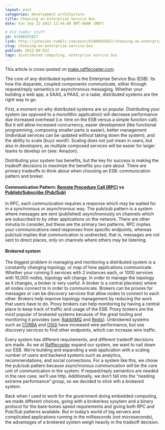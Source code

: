```yaml
---
layout: post
categories: development architecture
title: Choosing an Enterprise Service Bus
date: Sun Sep 22 2013 13:44:00 GMT-0600 (MDT)

# Old tumblr stuff
id: 61988455027
link: http://joneisen.tumblr.com/post/61988455027/choosing-an-enterprise-service-bus
slug: choosing-an-enterprise-service-bus
publish: 2013-09-022
tags: distributed computing, enterprise service bus
---
```



This article is cross-posted on
[make.rafflecopter.com](http://make.rafflecopter.com/enterprise-service-bus.html).

The core of any distributed system is the Enterprise Service Bus (ESB).
Its how the disparate, coupled components communicate, either through
request/reply semantics or asynchronous messaging. Whether your building
a web app, a SAAS, a PAAS, or a radar, distributed systems are the right
way to go.

First, a moment on why distributed systems are so popular. Distributing
your system (as opposed to a monolithic application) will decrease
performance due increased overhead (i.e. time on the ESB versus a simple
function call). But it will allow increased concurrency, easier
development (like functional programming, composing smaller parts is
easier), better management (individual services can be updated without
taking down the system), and the ability to scale (buzz word!). Scaling
does not just mean in users, but also in developers, as multiple
composed services will be easier for larger teams to develop on (see:
Amazon).

Distributing your system has benefits, but the key for success is making
the tradeoff decisions to maximize the benefits you care about. There
are primary tradeoffs to think about when choosing an ESB: communication
pattern and broker.

#### Communication Pattern: [Remote Procedure Call (RPC)](http://en.wikipedia.org/wiki/Remote_procedure_call) vs [Publish/Subscribe (Pub/Sub)](http://en.wikipedia.org/wiki/Publish%E2%80%93subscribe_pattern)

In RPC, each communication requires a response which may be waited for
in a synchronous or asynchronous way. The pub/sub pattern is a system
where messages are sent (published) asynchronously on channels which are
subscribed to by other applications on the network. There are other
minutia to consider, but these are the primary two patterns. RPC implies
your communications need responses from specific endpoints, whereas
pub/sub implies that communication is undirected, that is, messages are
not sent to direct places, only on channels where others may be
listening.

#### Brokered system

The biggest problem in managing and monitoring a distributed system is a
constantly changing topology, or map of how applications communicate.
Whether your running 5 services with 2 instances each, or 1000 services
with 10,000 nodes, topology will change. In order to manage the topology
as it changes, a broker is very useful. A broker is a central place(es)
where all nodes connect to in order to communicate. Brokers can be
proxies for messages or can be discovery services that allow nodes to
connect to each other. Brokers help improve topology management by
reducing the work that users have to do. Proxy brokers can help
monitoring by having a central place to keep track of traffic and usage
of the ESB. Proxy brokers are the most popular of brokered systems
because of the great tooling and monitoring it provides (see:
[RabbitMQ](http://www.rabbitmq.com/) and [Redis](http://redis.io/)).
Unbrokered systems such as
[CORBA](http://en.wikipedia.org/wiki/Common_Object_Request_Broker_Architecture)
and [OSGi](http://www.osgi.org/Main/HomePage) have increased wire
performance, but use discovery services to find other endpoints, which
can increase wire traffic.

Every system has different requirements, and different tradeoff
decisions are made. As we at [Rafflecopter](http://rafflecopter.com)
expand our system, we want to nail down our ESB. We’re building and
expanding a web application with a scaling number of users and backend
systems such as analytics, recommendations, and social connections. For
a system like this, we chose the pub/sub pattern because asynchronous
communcation will be the core unit of communication in the system. If
request/reply semantics are needed in the rare case, we’ll use http.
Additionally, we don’t fall into the “needing extreme performance”
group, so we decided to stick wth a brokered system.

Back when I used to work for the government doing embedded computing, we
made different choices, going with a brokerless sysytem and a binary
protocol for the bare-bones speed requirements and giving both RPC and
Pub/Sub patterns available. But in today’s world of big servers and
complicated applications running in the milliseconds (not microseconds),
the advantages of a brokered system weigh heavily in the tradeoff
decision.

